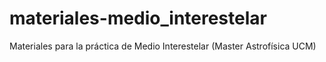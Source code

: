 # materiales-medio_interestelar
Materiales para la práctica de Medio Interestelar (Master Astrofísica UCM)
